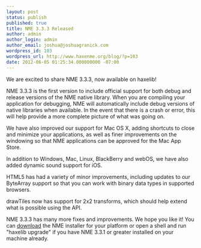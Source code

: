 ```yaml
---
layout: post
status: publish
published: true
title: NME 3.3.3 Released
author: admin
author_login: admin
author_email: joshua@joshuagranick.com
wordpress_id: 103
wordpress_url: http://www.haxenme.org/blog/?p=103
date: 2012-06-05 01:25:34.000000000 -07:00
---
```

We are excited to share NME 3.3.3, now available on haxelib!

NME 3.3.3 is the first version to include official support for both debug and release versions of the NME native library. When you are compiling your application for debugging, NME will automatically include debug versions of native libraries when available. In the event that there is a crash or error, this will help provide a more complete picture of what was going on.

We have also improved our support for Mac OS X, adding shortcuts to close and minimize your applications, as well as finer improvements on the windowing so that NME applications can be approved for the Mac App Store.

In addition to Windows, Mac, Linux, BlackBerry and webOS, we have also added dynamic sound support for iOS.

HTML5 has had a variety of minor improvements, including updates to our ByteArray support so that you can work with binary data types in supported browsers.

drawTiles now has support for 2x2 transforms, which should help extend what is possible using the API.

NME 3.3.3 has many more fixes and improvements. We hope you like it! You can <a href="http://www.haxenme.org/download">download</a> the NME installer for your platform or open a shell and run "haxelib upgrade" if you have NME 3.3.1 or greater installed on your machine already.
